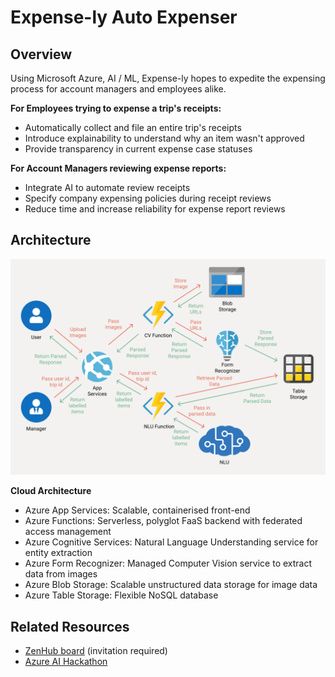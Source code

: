 # Expense-ly Auto Expenser

## Overview

Using Microsoft Azure, AI / ML, Expense-ly hopes to expedite the expensing process for account managers and employees alike.


**For Employees trying to expense a trip's receipts:**
- Automatically collect and file an entire trip's receipts
- Introduce explainability to understand why an item wasn't approved 
- Provide transparency in current expense case statuses

**For Account Managers reviewing expense reports:**
- Integrate AI to automate review receipts
- Specify company expensing policies during receipt reviews 
- Reduce time and increase reliability for expense report reviews

## Architecture

![Archictecture](/readme-resources/Architecture.png)

**Cloud Architecture**
- Azure App Services: Scalable, containerised front-end
- Azure Functions: Serverless, polyglot FaaS backend with federated access management
- Azure Cognitive Services: Natural Language Understanding service for entity extraction 
- Azure Form Recognizer: Managed Computer Vision service to extract data from images
- Azure Blob Storage: Scalable unstructured data storage for image data
- Azure Table Storage: Flexible NoSQL database 

## Related Resources
- [ZenHub board](https://app.zenhub.com/workspaces/expense-ly-5d5044f23cb7066481260b1d/board?repos=201786565) (invitation required)
- [Azure AI Hackathon](https://azureai.devpost.com)